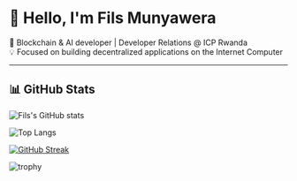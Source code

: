 # 👋 Hello, I'm Fils Munyawera

🚀 Blockchain & AI developer | Developer Relations @ ICP Rwanda  
💡 Focused on building decentralized applications on the Internet Computer

---

## 📊 GitHub Stats

![Fils's GitHub stats](https://github-readme-stats.vercel.app/api?username=Munyawera-Fils&show_icons=true&theme=default)

![Top Langs](https://github-readme-stats.vercel.app/api/top-langs/?username=Munyawera-Fils&layout=compact&theme=default)

[![GitHub Streak](https://github-readme-streak-stats.herokuapp.com/?user=Munyawera-Fils&theme=default)](https://git.io/streak-stats)

![trophy](https://github-profile-trophy.vercel.app/?username=Munyawera-Fils&theme=default)
